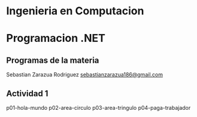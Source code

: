 # Ingenieria en Computacion

# Programacion .NET

## Programas de la materia

Sebastian Zarazua Rodriguez
sebastianzarazua186@gmail.com

## Actividad 1
p01-hola-mundo
p02-area-circulo
p03-area-tringulo
p04-paga-trabajador